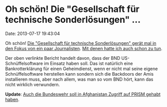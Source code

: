 Oh schön! Die \"Gesellschaft für technische Sonderlösungen\" \...
=================================================================

Date: 2013-07-17 19:43:04

Oh schön! [Die \"Gesellschaft für technische Sonderlösungen\" gerät mal
in den Fokus von ein paar
Journalisten](http://www.mdr.de/fakt/bnd-und-prism100.html). [Mit denen
hatte ich auch schon zu tun](http://blog.fefe.de/?ts=b3b011c7).

Der oben verlinkte Bericht handelt davon, dass der BND
US-Schnüffelsoftware im Einsatz haben soll. Das ist natürlich eine
Bankrotterklärung für einen Geheimdienst, wenn er nicht mal seine eigene
Schnüffelsoftware herstellen kann sondern sich die Backdoors der Amis
installieren muss, aber nach allem, was man so vom BND hört, kann das
nicht wirklich verwundern.

**Update**: [Auch die Bundeswehr soll in Afghanistan Zugriff auf PRISM
gehabt
haben](http://www.heise.de/newsticker/meldung/NSA-Ueberwachung-Bundeswehr-soll-PRISM-gekannt-haben-1919326.html).
